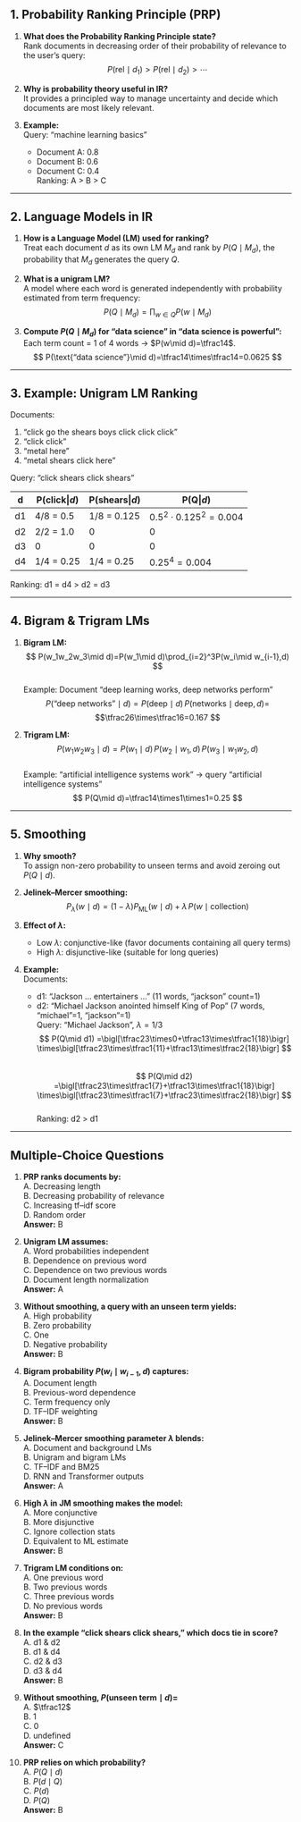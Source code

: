 ## 1. Probability Ranking Principle (PRP)

1. **What does the Probability Ranking Principle state?**  
   Rank documents in decreasing order of their probability of relevance to the user’s query:  
$$P(\text{rel} \mid d_1) > P(\text{rel} \mid d_2) > \cdots$$

2. **Why is probability theory useful in IR?**  
   It provides a principled way to manage uncertainty and decide which documents are most likely relevant.

3. **Example:**  
   Query: “machine learning basics”  
   - Document A: $0.8$  
   - Document B: $0.6$  
   - Document C: $0.4$  
   Ranking: A > B > C

---

## 2. Language Models in IR

1. **How is a Language Model (LM) used for ranking?**  
   Treat each document $d$ as its own LM $M_d$ and rank by $P(Q \mid M_d)$, the probability that $M_d$ generates the query $Q$.

2. **What is a unigram LM?**  
   A model where each word is generated independently with probability estimated from term frequency:
$$
     P(Q \mid M_d) = \prod_{w \in Q} P(w \mid M_d)
$$

3. **Compute $P(Q \mid M_d)$ for “data science” in “data science is powerful”:**  
   Each term count = 1 of 4 words → $P(w\mid d)=\tfrac14$.  
$$   P(\text{“data science”}\mid d)=\tfrac14\times\tfrac14=0.0625
$$

---

## 3. Example: Unigram LM Ranking

Documents:
1. “click go the shears boys click click click”  
2. “click click”  
3. “metal here”  
4. “metal shears click here”  

Query: “click shears click shears”

| d   | P(click\|$d$) | P(shears\|$d$) | P(Q\|$d$)                 |
| --- | ------------- | -------------- | ------------------------- |
| d1  | 4/8 = 0.5     | 1/8 = 0.125    | $0.5^2\cdot0.125^2=0.004$ |
| d2  | 2/2 = 1.0     | 0              | 0                         |
| d3  | 0             | 0              | 0                         |
| d4  | 1/4 = 0.25    | 1/4 = 0.25     | $0.25^4=0.004$            |

Ranking: d1 = d4 > d2 = d3

---

## 4. Bigram & Trigram LMs

1. **Bigram LM:**  
$$
     P(w_1w_2w_3\mid d)=P(w_1\mid d)\prod_{i=2}^3P(w_i\mid w_{i-1},d)
$$  
   Example: Document “deep learning works, deep networks perform”  
$$
     P(\text{“deep networks”}\mid d)
     =P(\text{deep}\mid d)\,
     P(\text{networks}\mid \text{deep},d)= $$$$\tfrac26\times\tfrac16=0.167
$$

2. **Trigram LM:**  
$$
     P(w_1w_2w_3\mid d)
     =P(w_1\mid d)\,P(w_2\mid w_1,d)\,P(w_3\mid w_1w_2,d)
$$  
   Example: “artificial intelligence systems work” → query “artificial intelligence systems”  
$$
     P(Q\mid d)=\tfrac14\times1\times1=0.25
$$

---

## 5. Smoothing

1. **Why smooth?**  
   To assign non-zero probability to unseen terms and avoid zeroing out $P(Q\mid d)$.

2. **Jelinek–Mercer smoothing:**  
$$
     P_{\lambda}(w\mid d)
     =(1-\lambda)P_{\mathrm{ML}}(w\mid d)
     +\lambda\,P(w\mid\text{collection})
$$

3. **Effect of $\lambda$:**  
   - Low $\lambda$: conjunctive-like (favor documents containing all query terms)  
   - High $\lambda$: disjunctive-like (suitable for long queries)

4. **Example:**  
   Documents:  
   - d1: “Jackson … entertainers …” (11 words, “jackson” count=1)  
   - d2: “Michael Jackson anointed himself King of Pop” (7 words, “michael”=1, “jackson”=1)  
   Query: “Michael Jackson”, $\lambda=1/3$  
$$
     P(Q\mid d1)
     =\bigl[\tfrac23\times0+\tfrac13\times\tfrac1{18}\bigr]
      \times\bigl[\tfrac23\times\tfrac1{11}+\tfrac13\times\tfrac2{18}\bigr]
$$  
$$
     P(Q\mid d2)
     =\bigl[\tfrac23\times\tfrac1{7}+\tfrac13\times\tfrac1{18}\bigr]
      \times\bigl[\tfrac23\times\tfrac1{7}+\tfrac23\times\tfrac2{18}\bigr]
$$  
   Ranking: d2 > d1

---

## Multiple-Choice Questions

1. **PRP ranks documents by:**  
   A. Decreasing length  
   B. Decreasing probability of relevance  
   C. Increasing tf–idf score  
   D. Random order  
   **Answer:** B

2. **Unigram LM assumes:**  
   A. Word probabilities independent  
   B. Dependence on previous word  
   C. Dependence on two previous words  
   D. Document length normalization  
   **Answer:** A

3. **Without smoothing, a query with an unseen term yields:**  
   A. High probability  
   B. Zero probability  
   C. One  
   D. Negative probability  
   **Answer:** B

4. **Bigram probability $P(w_i\mid w_{i-1},d)$ captures:**  
   A. Document length  
   B. Previous-word dependence  
   C. Term frequency only  
   D. TF–IDF weighting  
   **Answer:** B

5. **Jelinek–Mercer smoothing parameter $\lambda$ blends:**  
   A. Document and background LMs  
   B. Unigram and bigram LMs  
   C. TF–IDF and BM25  
   D. RNN and Transformer outputs  
   **Answer:** A

6. **High $\lambda$ in JM smoothing makes the model:**  
   A. More conjunctive  
   B. More disjunctive  
   C. Ignore collection stats  
   D. Equivalent to ML estimate  
   **Answer:** B

7. **Trigram LM conditions on:**  
   A. One previous word  
   B. Two previous words  
   C. Three previous words  
   D. No previous words  
   **Answer:** B

8. **In the example “click shears click shears,” which docs tie in score?**  
   A. d1 & d2  
   B. d1 & d4  
   C. d2 & d3  
   D. d3 & d4  
   **Answer:** B

9. **Without smoothing, $P(\text{unseen term}\mid d)=$**  
   A. $\tfrac12$  
   B. 1  
   C. 0  
   D. undefined  
   **Answer:** C

10. **PRP relies on which probability?**  
    A. $P(Q\mid d)$  
    B. $P(d\mid Q)$  
    C. $P(d)$  
    D. $P(Q)$  
    **Answer:** B
